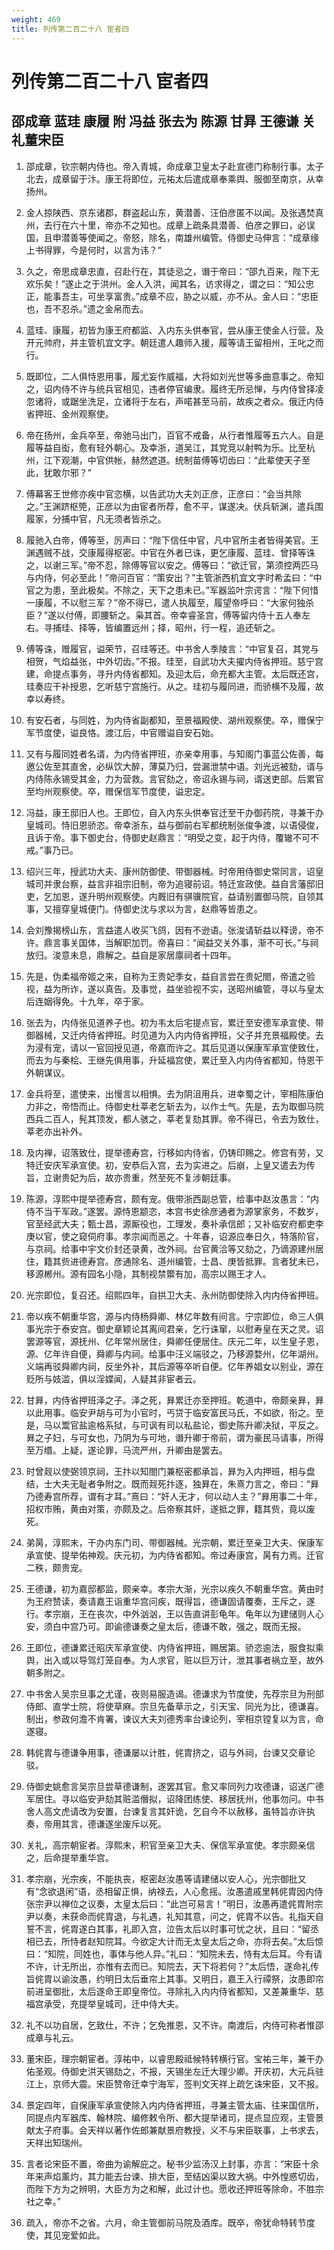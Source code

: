 ```yaml
---
weight: 469
title: 列传第二百二十八 宦者四
---
```


# 列传第二百二十八 宦者四

## 邵成章 蓝珪 康履 附 冯益 张去为 陈源 甘昪 王德谦 关礼董宋臣

1. <span id="列传第二百二十八_宦者四-邵成章_蓝珪_康履_附_冯益_张去为_陈源_甘昪_王德谦_关礼董宋臣-1"></span>
邵成章，钦宗朝内侍也。帝入青城，命成章卫皇太子赴宣德门称制行事。太子北去，成章留于汴。康王将即位，元祐太后遣成章奉乘舆、服御至南京，从幸扬州。

2. <span id="列传第二百二十八_宦者四-邵成章_蓝珪_康履_附_冯益_张去为_陈源_甘昪_王德谦_关礼董宋臣-2"></span>
金人掠陕西、京东诸郡，群盗起山东，黄潜善、汪伯彦匿不以闻。及张遇焚真州，去行在六十里，帝亦不之知也。成章上疏条具潜善、伯彦之罪曰，必误国，且申潜善等使闻之。帝怒，除名，南雄州编管。侍御史马伸言：“成章缘上书得罪，今是何时，以言为讳？”

3. <span id="列传第二百二十八_宦者四-邵成章_蓝珪_康履_附_冯益_张去为_陈源_甘昪_王德谦_关礼董宋臣-3"></span>
久之，帝思成章忠直，召赴行在，其徒忌之，谮于帝曰：“邵九百来，陛下无欢乐矣！”遂止之于洪州。金人入洪，闻其名，访求得之，谓之曰：“知公忠正，能事吾主，可坐享富贵。”成章不应，胁之以威，亦不从。金人曰：“忠臣也，吾不忍杀。”遗之金帛而去。

4. <span id="列传第二百二十八_宦者四-邵成章_蓝珪_康履_附_冯益_张去为_陈源_甘昪_王德谦_关礼董宋臣-4"></span>
蓝珪、康履，初皆为康王府都监、入内东头供奉官，尝从康王使金人行营。及开元帅府，并主管机宜文字。朝廷遣人趣师入援，履等请王留相州，王叱之而行。

5. <span id="列传第二百二十八_宦者四-邵成章_蓝珪_康履_附_冯益_张去为_陈源_甘昪_王德谦_关礼董宋臣-5"></span>
既即位，二人俱恃恩用事，履尤妄作威福，大将如刘光世等多曲意事之。帝知之，诏内侍不许与统兵官相见，违者停官编隶。履终无所忌惮，与内侍曾择凌忽诸将，或踞坐洗足，立诸将于左右，声喏甚至马前，故疾之者众。俄迁内侍省押班、金州观察使。

6. <span id="列传第二百二十八_宦者四-邵成章_蓝珪_康履_附_冯益_张去为_陈源_甘昪_王德谦_关礼董宋臣-6"></span>
帝在扬州，金兵卒至，帝驰马出门，百官不戒备，从行者惟履等五六人。自是履等益自衒，愈有轻外朝心。及幸浙，道吴江，其党竞以射鸭为乐。比至杭州，江下观潮，中官供帐，赫然遮道。统制苗傅等切齿曰：“此辈使天子至此，犹敢尔邪？”

7. <span id="列传第二百二十八_宦者四-邵成章_蓝珪_康履_附_冯益_张去为_陈源_甘昪_王德谦_关礼董宋臣-7"></span>
傅幕客王世修亦疾中官恣横，以告武功大夫刘正彦，正彦曰：“会当共除之。”王渊跻枢筦，正彦以为由宦者所荐，愈不平，谋遂决。伏兵斩渊，遣兵围履家，分捕中官，凡无须者皆杀之。

8. <span id="列传第二百二十八_宦者四-邵成章_蓝珪_康履_附_冯益_张去为_陈源_甘昪_王德谦_关礼董宋臣-8"></span>
履驰入白帝，傅等至，厉声曰：“陛下信任中官，凡中官所主者皆得美官。王渊遇贼不战，交康履得枢密。中官在外者已诛，更乞康履、蓝珪、曾择等诛之，以谢三军。”帝不忍，除傅等官以安之。傅等曰：“欲迁官，第须控两匹马与内侍，何必至此！”帝问百官：“策安出？”主管浙西机宜文字时希孟曰：“中官之为患，至此极矣。不除之，天下之患未已。”军器监叶宗谔言：“陛下何惜一康履，不以慰三军？”帝不得已，遣人执履至，履望帝呼曰：“大家何独杀臣？”遂以付傅，即腰斩之。枭其首。帝幸睿圣宫，傅等留内侍十五人奉左右。寻捕珪、择等，皆编置远州；择，昭州，行一程，追还斩之。

9. <span id="列传第二百二十八_宦者四-邵成章_蓝珪_康履_附_冯益_张去为_陈源_甘昪_王德谦_关礼董宋臣-9"></span>
傅等诛，赠履官，谥荣节，召珪等还。中书舍人季陵言：“中官复召，其党与相贺，气焰益张，中外切齿。”不报。珪至，自武功大夫擢内侍省押班。慈宁宫建，命提点事务，寻升内侍省都知。及迎太后，命充都大主管。太后既还宫，珪奏应干补授恩，乞听慈宁宫施行。从之。珪初与履同进，而骄横不及履，故幸以寿终。

10. <span id="列传第二百二十八_宦者四-邵成章_蓝珪_康履_附_冯益_张去为_陈源_甘昪_王德谦_关礼董宋臣-10"></span>
有安石者，与同姓，为内侍省副都知，至景福殿使、湖州观察使。卒，赠保宁军节度使，谥良恪。渡江后，中官赠谥自安石始。

11. <span id="列传第二百二十八_宦者四-邵成章_蓝珪_康履_附_冯益_张去为_陈源_甘昪_王德谦_关礼董宋臣-11"></span>
又有与履同姓者名谞，为内侍省押班，亦亲幸用事，与知阁门事蓝公佐善，每邀公佐至其直舍，必纵饮大醉，薄莫乃归，尝漏泄禁中语。刘光远被劾，谞与内侍陈永锡受其金，力为营救。言官劾之，帝诏永锡与祠，谞送吏部。后累官至均州观察使。卒，赠保信军节度使，谥忠定。

12. <span id="列传第二百二十八_宦者四-邵成章_蓝珪_康履_附_冯益_张去为_陈源_甘昪_王德谦_关礼董宋臣-12"></span>
冯益，康王邸旧人也。王即位，自入内东头供奉官迁至干办御药院，寻兼干办皇城司。恃旧恩骄恣。帝幸浙东，益与御前右军都统制张俊争渡，以语侵俊，且诉于帝。事下御史台，侍御史赵鼎言：“明受之变，起于内侍，覆辙不可不戒。”事乃已。

13. <span id="列传第二百二十八_宦者四-邵成章_蓝珪_康履_附_冯益_张去为_陈源_甘昪_王德谦_关礼董宋臣-13"></span>
绍兴三年，授武功大夫、康州防御使、带御器械。时帝用侍御史常同言，诏皇城司并隶台察，益言非祖宗旧制，帝为追寝前诏。特迁宣政使。益自言藩邸旧吏，乞加恩，遂升明州观察使。内厩旧有骐骥院官，益请别置御马院，自领其事，又擅穿皇城便门。侍御史沈与求以为言，赵鼎等皆患之。

14. <span id="列传第二百二十八_宦者四-邵成章_蓝珪_康履_附_冯益_张去为_陈源_甘昪_王德谦_关礼董宋臣-14"></span>
会刘豫揭榜山东，言益遣人收买飞鸽，因有不逊语。张浚请斩益以释谤，帝不许。鼎言事关国体，当解职加罚。帝喜曰：“闻益交关外事，渐不可长。”与祠放归。浚意未息，鼎解之。益自是家居廪祠者十四年。

15. <span id="列传第二百二十八_宦者四-邵成章_蓝珪_康履_附_冯益_张去为_陈源_甘昪_王德谦_关礼董宋臣-15"></span>
先是，伪柔福帝姬之来，自称为王贵妃季女，益自言尝在贵妃閤，帝遣之验视，益为所诈，遂以真告。及事觉，益坐验视不实，送昭州编管，寻以与皇太后连姻得免。十九年，卒于家。

16. <span id="列传第二百二十八_宦者四-邵成章_蓝珪_康履_附_冯益_张去为_陈源_甘昪_王德谦_关礼董宋臣-16"></span>
张去为，内侍张见道养子也。初为韦太后宅提点官，累迁至安德军承宣使、带御器械，又迁内侍省押班。时见道为入内内侍省押班，父子并充景福殿使。去为浸有宠，请以一官回授见道，帝嘉而许之。其后见道以保康军承宣使致仕，而去为与秦桧、王继先俱用事，升延福宫使，累迁至入内内侍省都知，恃恩干外朝谋议。

17. <span id="列传第二百二十八_宦者四-邵成章_蓝珪_康履_附_冯益_张去为_陈源_甘昪_王德谦_关礼董宋臣-17"></span>
金兵将至，遣使来，出慢言以相惧。去为阴沮用兵，进幸蜀之计，宰相陈康伯力非之，帝悟而止。侍御史杜莘老乞斩去为，以作士气。先是，去为取御马院西兵二百人，髡其顶发，都人骇之，莘老复劾其罪。帝不得已，令去为致仕，莘老亦出补外。

18. <span id="列传第二百二十八_宦者四-邵成章_蓝珪_康履_附_冯益_张去为_陈源_甘昪_王德谦_关礼董宋臣-18"></span>
及内禅，诏落致仕，提举德寿宫，行移如内侍省，仍铸印赐之。修宫有劳，又特迁安庆军承宣使。初，安恭后入宫，去为实进之。后崩，上皇又遣去为传旨，立谢贵妃为后，故亦贵重，然至死不复涉朝廷事。

19. <span id="列传第二百二十八_宦者四-邵成章_蓝珪_康履_附_冯益_张去为_陈源_甘昪_王德谦_关礼董宋臣-19"></span>
陈源，淳熙中提举德寿宫，颇有宠。俄带浙西副总管，给事中赵汝愚言：“内侍不当干军政。”遂罢。源恃恩颛恣，本宫书史徐彦通者为源掌家务，不数岁，官至经武大夫；甄士昌，源厮役也，工理发，奏补承信郎；又补临安府都吏李庚以官，使之窥伺府事。孝宗闻而恶之。十年春，诏源应奉日久，特落阶官，与京祠。给事中宇文价封还录黄，改外祠。台官黄洽等又劾之，乃谪源建州居住，籍其赀进德寿宫。彦通除名、道州编管，士昌、庚皆抵罪。言者犹未已，移源郴州。源有园名小隐，其制视禁籞有加，高宗以赐王才人。

20. <span id="列传第二百二十八_宦者四-邵成章_蓝珪_康履_附_冯益_张去为_陈源_甘昪_王德谦_关礼董宋臣-20"></span>
光宗即位，复召还。绍熙四年，自拱卫大夫、永州防御使除入内内侍省押班。

21. <span id="列传第二百二十八_宦者四-邵成章_蓝珪_康履_附_冯益_张去为_陈源_甘昪_王德谦_关礼董宋臣-21"></span>
帝以疾不朝重华宫，源与内侍杨舜卿、林亿年数有间言。宁宗即位，命三人俱事光宗于泰安宫。御史章颖论其离间君亲，乞行诛窜，以慰寿皇在天之灵。诏罢源等官，源抚州、亿年常州居住，舜卿任便居住。庆元二年，以生皇子恩，源、亿年许自便，舜卿与内祠。给事中汪义端驳之，乃移源婺州，亿年湖州。义端再驳舜卿内祠，反坐外补，其后源等卒听自便。亿年养娼女以别业，源在贬所与妓滥，俱以淫媟闻，人疑其非宦者云。

22. <span id="列传第二百二十八_宦者四-邵成章_蓝珪_康履_附_冯益_张去为_陈源_甘昪_王德谦_关礼董宋臣-22"></span>
甘昪，内侍省押班泽之子。泽之死，昪累迁亦至押班。乾道中，帝颇亲昪，昪以此用事。临安尹胡与可为小官时，丐贷于临安富民马氏，不如欲，衔之。至是，马以鬻官盐逾格系狱，与可讽有司以私盐论，御史陈升卿决狱，平反之。昪之子妇，与可女也，乃阴为与可地，谮升卿于帝前，谓为豪民马请事，所得至万缗。上疑，遂论罪，马流严州，升卿由是罢去。

23. <span id="列传第二百二十八_宦者四-邵成章_蓝珪_康履_附_冯益_张去为_陈源_甘昪_王德谦_关礼董宋臣-23"></span>
时曾觌以使弼领京祠，王抃以知閤门兼枢密都承旨，昪为入内押班，相与盘结，士大夫无耻者争附之。既而觌死抃逐，独昪在，朱熹力言之，帝曰：“昪乃德寿宫所荐，谓有才耳。”熹曰：“奸人无才，何以动人主？”昪用事二十年，招权市贿，黄由对策，亦颇及之。后帝察其奸，遂抵之罪，籍其赀，竟以废死。

24. <span id="列传第二百二十八_宦者四-邵成章_蓝珪_康履_附_冯益_张去为_陈源_甘昪_王德谦_关礼董宋臣-24"></span>
弟昺，淳熙末，干办内东门司、带御器械。光宗朝，累迁至亲卫大夫、保康军承宣使、提举佑神观。庆元初，为内侍省都知。帝过寿康宫，昺有力焉。迁官二秩，颇贵宠。

25. <span id="列传第二百二十八_宦者四-邵成章_蓝珪_康履_附_冯益_张去为_陈源_甘昪_王德谦_关礼董宋臣-25"></span>
王德谦，初为嘉邸都监，颇亲幸。孝宗大渐，光宗以疾久不朝重华宫。黄由时为王府赞读，奏请嘉王诣重华宫问疾，既得旨，德谦固请覆奏，王斥之，遂行。孝宗崩，王在丧次，中外汹汹，王以告直讲彭龟年。龟年以为建储则人心安，须白中宫乃可。即谕德谦奏之皇太后，德谦不敢，强之，既而无报。

26. <span id="列传第二百二十八_宦者四-邵成章_蓝珪_康履_附_冯益_张去为_陈源_甘昪_王德谦_关礼董宋臣-26"></span>
王即位，德谦累迁昭庆军承宣使、内侍省押班，赐居第。骄恣逾法，服食拟乘舆，出入或以导驾灯笼自奉。为人求官，赃以巨万计，泄其事者祸立至，故外朝多附之。

27. <span id="列传第二百二十八_宦者四-邵成章_蓝珪_康履_附_冯益_张去为_陈源_甘昪_王德谦_关礼董宋臣-27"></span>
中书舍人吴宗旦事之尤谨，夜则易服造谒。德谦求为节度使，先荐宗旦为刑部侍郎、直学士院，将使草麻。宗旦先备草示之，引天宝、同光为比，德谦喜。制出，参政何澹不肯署，谏议大夫刘德秀率台谏论列，宰相京镗复以为言，命遂寝。

28. <span id="列传第二百二十八_宦者四-邵成章_蓝珪_康履_附_冯益_张去为_陈源_甘昪_王德谦_关礼董宋臣-28"></span>
韩侂胄与德谦争用事，德谦屡以计胜，侂胄挤之，诏与外祠，台谏又交章论驳。

29. <span id="列传第二百二十八_宦者四-邵成章_蓝珪_康履_附_冯益_张去为_陈源_甘昪_王德谦_关礼董宋臣-29"></span>
侍御史姚愈言吴宗旦尝草德谦制，遂罢其官。愈又率同列力攻德谦，诏送广德军居住。寻以临安尹劾其赃滥僭拟，诏降团练使、移居抚州，他事勿问。中书舍人高文虎请改为安置，台谏复言其奸诡，乞自今不以赦移，虽特旨亦许执奏，帝用其言，德谦遂坐废斥以死。

30. <span id="列传第二百二十八_宦者四-邵成章_蓝珪_康履_附_冯益_张去为_陈源_甘昪_王德谦_关礼董宋臣-30"></span>
关礼，高宗朝宦者。淳熙末，积官至亲卫大夫、保信军承宣使。孝宗颇亲信之，后命提举重华宫。

31. <span id="列传第二百二十八_宦者四-邵成章_蓝珪_康履_附_冯益_张去为_陈源_甘昪_王德谦_关礼董宋臣-31"></span>
孝宗崩，光宗疾，不能执丧，枢密赵汝愚等请建储以安人心，光宗御批又有“念欲退闲”语，丞相留正惧，纳禄去，人心愈摇。汝愚遣戚里韩侂胄因内侍张宗尹以禅位之议奏，太皇太后曰：“此岂可易言！”明日，汝愚再遣侂胄附宗尹以奏，未获命而侂胄退，与礼遇，礼知其意，问之，侂胄不以告。礼指天自誓不言，侂胄遂白其事，礼即入宫，泣告太后以时事可忧之状，且曰：“留丞相已去，所恃者赵知院耳。今欲定大计而无太皇太后之命，亦将去矣。”太后惊曰：“知院，同姓也，事体与他人异。”礼曰：“知院未去，恃有太后耳。今有请不许，计无所出，亦惟有去而已。知院去，天下将若何？”太后悟，遂命礼传旨侂胄以谕汝愚，约明日太后垂帘上其事。又明日，嘉王入行禫祭，汝愚即帘前进呈御批，太后遂命王即皇帝位。寻除礼入内内侍省都知，又差兼重华、慈福宫承受，充提举皇城司，迁中侍大夫。

32. <span id="列传第二百二十八_宦者四-邵成章_蓝珪_康履_附_冯益_张去为_陈源_甘昪_王德谦_关礼董宋臣-32"></span>
礼不以功自居，乞致仕，不许；乞免推恩，又不许。南渡后，内侍可称者惟邵成章与礼云。

33. <span id="列传第二百二十八_宦者四-邵成章_蓝珪_康履_附_冯益_张去为_陈源_甘昪_王德谦_关礼董宋臣-33"></span>
董宋臣，理宗朝宦者。淳祐中，以睿思殿祗候特转横行官。宝祐三年，兼干办佑圣观。侍御史洪天锡劾之，不报，天锡坐左迁大理少卿。开庆初，大元兵驻江上，京师大震。宋臣赞帝迁幸宁海军，签判文天祥上疏乞诛宋臣，又不报。

34. <span id="列传第二百二十八_宦者四-邵成章_蓝珪_康履_附_冯益_张去为_陈源_甘昪_王德谦_关礼董宋臣-34"></span>
景定四年，自保康军承宣使除入内内侍省押班，寻兼主管太庙、往来国信所，同提点内军器库、翰林院、编修敕令所、都大提举诸司，提点显应观，主管景献太子府事。会天祥以著作佐郎兼献景府教授，义不与宋臣联事，上书求去，天祥出知瑞州。

35. <span id="列传第二百二十八_宦者四-邵成章_蓝珪_康履_附_冯益_张去为_陈源_甘昪_王德谦_关礼董宋臣-35"></span>
言者论宋臣不置，帝曲为谕解庇之。秘书少监汤汉上封事，亦言：“宋臣十余年来声焰薰灼，其力能去台谏、排大臣，至结凶渠以致大祸。中外惶惑切齿，而陛下方为之辨明，大臣方为之和解，此过计也。愿收还押班等除命，不胜宗社之幸。”

36. <span id="列传第二百二十八_宦者四-邵成章_蓝珪_康履_附_冯益_张去为_陈源_甘昪_王德谦_关礼董宋臣-36"></span>
疏入，帝亦不之省。六月，命主管御前马院及酒库。既卒，帝犹命特转节度使，其见宠爱如此。
